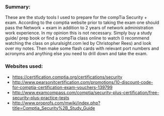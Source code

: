 ### Summary:
These are the study tools I used to prepare for the compTia Security + exam. According to the comptia website prior to taking the exam one should pass the Network + exam in addition to 2 years of network administration work experience. In my opinion this is not necessary. Simply buy a study guide/ prep book or find a compTia class online to watch (I recommend watching the class on pluralsight.com led by Christopher Rees) and look over my notes. Then make some flash cards with relevant port numbers and acronyms and anything else you need to drill down and take the exam. 

### Websites used:
- https://certification.comptia.org/certifications/security 
- http://www.pearsonitcertification.com/promotions/10-discount-code-for-comptia-certification-exam-vouchers-139799
- http://www.examcompass.com/comptia/security-plus-certification/free-security-plus-practice-tests
- http://www.proprofs.com/mwiki/index.php?title=Comptia_Security%2B_Study_Guide
